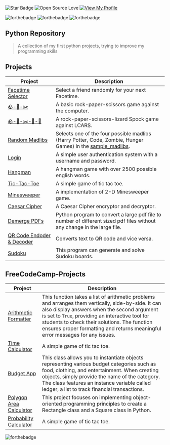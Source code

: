 ![Star Badge](https://img.shields.io/static/v1?label=%F0%9F%8C%9F&message=If%20Useful&style=style=flat&color=BC4E99)
![Open Source Love](https://badges.frapsoft.com/os/v1/open-source.svg?v=103)
[![View My Profile](https://img.shields.io/badge/View-My_Profile-green?logo=GitHub)](https://github.com/FrancaPh)

![forthebadge](https://forthebadge.com/images/badges/powered-by-coffee.svg)
![forthebadge](https://forthebadge.com/images/badges/made-with-python.svg)
![forthebadge](https://forthebadge.com/images/badges/built-with-grammas-recipe.svg)

## Python Repository

> A collection of my first python projects, trying to improve my programming skills

## Projects

| Project | Description |
| --- | --- |
| [Facetime Selector](https://github.com/FrancaPh/python-projects/blob/main/selector.py) | Select a friend randomly for your next Facetime. |
| [🪨-📄-✂️](https://github.com/FrancaPh/python-projects/blob/main/rock_paper_scissors.py) | A basic rock-paper-scissors game against the computer. |
| [🪨-📄-✂️-🦎-🖖](https://github.com/FrancaPh/python-projects/blob/main/rock_paper_scissors_lizard_spock.py) | A rock-paper-scissors-lizard Spock game against LCARS. |
| [Random Madlibs](https://github.com/FrancaPh/python-projects/blob/main/selector.py) | Selects one of the four possible madlibs (Harry Potter, Code, Zombie, Hunger Games) in the [sample_madlibs](https://github.com/FrancaPh/python-projects/tree/main/sample_madlibs). |
| [Login](https://github.com/FrancaPh/python-projects/blob/main/login.py) | A simple user authentication system with a username and password. |
| [Hangman](https://github.com/FrancaPh/python-projects/tree/main/hangman) | A hangman game with over 2500 possible english words. |
| [Tic-Tac-Toe](https://github.com/FrancaPh/python-projects/tree/main/tic-tac-toe.py) | A simple game of tic tac toe. |
| [Minesweeper](https://github.com/FrancaPh/python-projects/tree/main/minesweeper.py) | A implementation of 2-D Minesweeper game. |
| [Caesar Cipher](https://github.com/FrancaPh/python-projects/blob/main/caesar_cipher.py) | A  Caesar Cipher encryptor and decryptor. |
| [Demerge PDFs](https://github.com/FrancaPh/python-projects/blob/main/demerge_pdfs/demerge_pdfs.py) | Python program to convert a large pdf file to number of different sized pdf files without any change in the large file. |
| [QR Code Endoder & Decoder](https://github.com/FrancaPh/python-projects/tree/main/qrcode) | Converts text to QR code and vice versa. |
| [Sudoku](https://github.com/FrancaPh/python-projects/blob/main/sudoku_solver.py) | This program can generate and solve Sudoku boards. |

## FreeCodeCamp-Projects
| Project | Description |
| --- | --- |
| [Arithmetic Formatter](https://github.com/FrancaPh/python-projects/tree/main/arithmetic_calculator) | This function takes a list of arithmetic problems and arranges them vertically, side-by-side. It can also display answers when the second argument is set to `True`, providing an interactive tool for students to check their solutions. The function ensures proper formatting and returns meaningful error messages for any issues. |
| [Time Calculator](https://github.com/FrancaPh/python-projects/tree/main/tic-tac-toe.py) | A simple game of tic tac toe. |
| [Budget App](https://github.com/FrancaPh/python-projects/tree/main/budget_app) | This class allows you to instantiate objects representing various budget categories such as food, clothing, and entertainment. When creating objects, simply provide the name of the category. The class features an instance variable called ledger, a list to track financial transactions. |
| [Polygon Area Calculator](https://github.com/FrancaPh/python-projects/tree/main/polygon_area_calculator) | This project focuses on implementing object-oriented programming principles to create a Rectangle class and a Square class in Python. |
| [Probability Calculator](https://github.com/FrancaPh/python-projects/tree/main/tic-tac-toe.py) | A simple game of tic tac toe. |

![forthebadge](https://forthebadge.com/images/badges/works-on-my-machine.svg)
